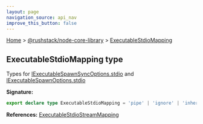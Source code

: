 ```yaml
---
layout: page
navigation_source: api_nav
improve_this_button: false
---
```



[Home](./index.md) &gt; [@rushstack/node-core-library](./node-core-library.md) &gt; [ExecutableStdioMapping](./node-core-library.executablestdiomapping.md)

## ExecutableStdioMapping type

Types for [IExecutableSpawnSyncOptions.stdio](./node-core-library.iexecutablespawnsyncoptions.stdio.md) and [IExecutableSpawnOptions.stdio](./node-core-library.iexecutablespawnoptions.stdio.md)

<b>Signature:</b>

```typescript
export declare type ExecutableStdioMapping = 'pipe' | 'ignore' | 'inherit' | ExecutableStdioStreamMapping[];
```
<b>References:</b> [ExecutableStdioStreamMapping](./node-core-library.executablestdiostreammapping.md)

